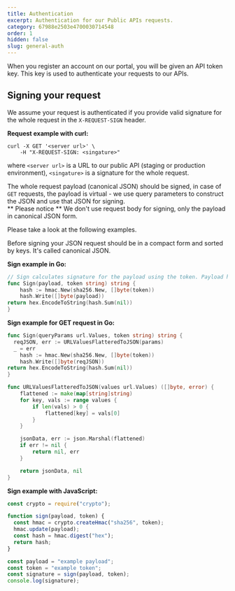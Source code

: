 ```yaml
---
title: Authentication
excerpt: Authentication for our Public APIs requests.
category: 67988e2503e4700030714548
order: 1
hidden: false
slug: general-auth
---
```


When you register an account on our portal, you will be given an API token key.
This key is used to authenticate your requests to our APIs.

## Signing your request

We assume your request is authenticated if you provide valid signature for the whole request in the `X-REQUEST-SIGN` header.

**Request example with curl:**

```curl
curl -X GET '<server url>' \
    -H "X-REQUEST-SIGN: <singature>"
```

where `<server url>` is a URL to our public API (staging or production environment), `<singature>` is a signature for the whole request.

The whole request payload (canonical JSON) should be signed, in case of `GET` requests, the payload is virtual - we use query parameters to construct the JSON and use that JSON for signing.  
** Please notice ** We don't use request body for signing, only the payload in canonical JSON form.

Please take a look at the following examples.

Before signing your JSON request should be in a compact form and sorted by keys. It's called canonical JSON.

**Sign example in Go:**

```go
// Sign calculates signature for the payload using the token. Payload here is your stringified canonical JSON.
func Sign(payload, token string) string {
	hash := hmac.New(sha256.New, []byte(token))
	hash.Write([]byte(payload))
return hex.EncodeToString(hash.Sum(nil))
}
```

**Sign example for GET request in Go:**

```go
func Sign(queryParams url.Values, token string) string {
  reqJSON, err := URLValuesFlatteredToJSON(params)
  _ = err
	hash := hmac.New(sha256.New, []byte(token))
	hash.Write([]byte(reqJSON))
return hex.EncodeToString(hash.Sum(nil))
}

func URLValuesFlatteredToJSON(values url.Values) ([]byte, error) {
	flattened := make(map[string]string)
	for key, vals := range values {
		if len(vals) > 0 {
			flattened[key] = vals[0]
		}
	}

	jsonData, err := json.Marshal(flattened)
	if err != nil {
		return nil, err
	}

	return jsonData, nil
}
```

**Sign example with JavaScript:**

```js
const crypto = require("crypto");

function sign(payload, token) {
  const hmac = crypto.createHmac("sha256", token);
  hmac.update(payload);
  const hash = hmac.digest("hex");
  return hash;
}

const payload = "example payload";
const token = "example token";
const signature = sign(payload, token);
console.log(signature);
```
